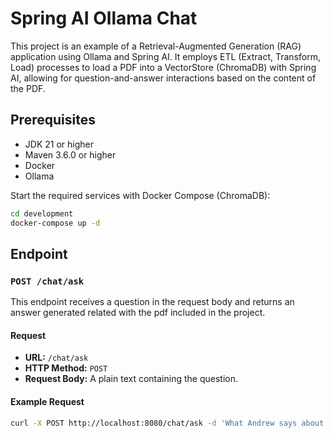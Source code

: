 # Spring AI Ollama Chat

This project is an example of a Retrieval-Augmented Generation (RAG) application using Ollama and Spring AI. It employs ETL (Extract, Transform, Load) processes to load a PDF into a VectorStore (ChromaDB) with Spring AI, allowing for question-and-answer interactions based on the content of the PDF.

## Prerequisites

- JDK 21 or higher
- Maven 3.6.0 or higher
- Docker
- Ollama

Start the required services with Docker Compose (ChromaDB):
  ```bash
  cd development
  docker-compose up -d
  ```

## Endpoint

### `POST /chat/ask`

This endpoint receives a question in the request body and returns an answer generated related with the pdf included in the project.

#### Request

- **URL:** `/chat/ask`
- **HTTP Method:** `POST`
- **Request Body:** A plain text containing the question.

#### Example Request

```bash
curl -X POST http://localhost:8080/chat/ask -d 'What Andrew says about MATLAB?'
